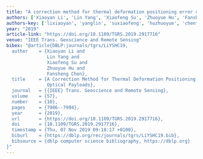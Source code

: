 ```yaml
---
title: "A correction method for thermal deformation positioning error of geostationary optical payloads"
authors: ['Xiaoyan Li', 'Lin Yang', 'Xiaofeng Su', 'Zhuoyue Hu', 'Fansheng Chen']
authors-key: ['lixiaoyan', 'yanglin', 'suxiaofeng', 'huzhuoyue', 'chenfansheng']
year: "2019"
article-link: "https://doi.org/10.1109/TGRS.2019.2917716"
venue: "IEEE Trans. Geoscience and Remote Sensing"
bibex: "@article{DBLP:journals/tgrs/LiYSHC19,
  author    = {Xiaoyan Li and
               Lin Yang and
               Xiaofeng Su and
               Zhuoyue Hu and
               Fansheng Chen},
  title     = {A Correction Method for Thermal Deformation Positioning Error of Geostationary
               Optical Payloads},
  journal   = {{IEEE} Trans. Geoscience and Remote Sensing},
  volume    = {57},
  number    = {10},
  pages     = {7986--7994},
  year      = {2019},
  url       = {https://doi.org/10.1109/TGRS.2019.2917716},
  doi       = {10.1109/TGRS.2019.2917716},
  timestamp = {Thu, 07 Nov 2019 09:18:17 +0100},
  biburl    = {https://dblp.org/rec/journals/tgrs/LiYSHC19.bib},
  bibsource = {dblp computer science bibliography, https://dblp.org}
}"
---
```

